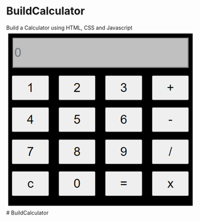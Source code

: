 # BuildCalculator
Build a Calculator using HTML, CSS and Javascript
![](pictures/calculatorSS.PNG)#   B u i l d C a l c u l a t o r 
 
 